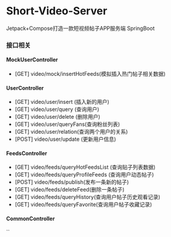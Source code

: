 # Short-Video-Server

Jetpack+Compose打造一款短视频帖子APP服务端 SpringBoot

### 接口相关

#### MockUserController

- [GET] video/mock/insertHotFeeds(模拟插入热门帖子相关数据)

#### UserController

- [GET] video/user/insert (插入新的用户)
- [GET] video/user/query (查询用户)
- [GET] video/user/delete (删除用户)
- [GET] video/user/queryFans(查询粉丝列表)
- [GET] video/user/relation(查询两个用户的关系)
- [POST] video/user/update (更新用户信息)

#### FeedsController

- [GET] video/feeds/queryHotFeedsList (查询贴子列表数据)
- [GET] video/feeds/queryProfileFeeds (查询用户动态帖子)
- [POST] video/feeds/publish(发布一条新的帖子)
- [GET] video/feeds/deleteFeed(删除一条帖子)
- [GET] video/feeds/queryHistory(查询用户帖子历史观看记录)
- [GET] video/feeds/queryFavorite(查询用户帖子收藏记录)

#### CommonController
``